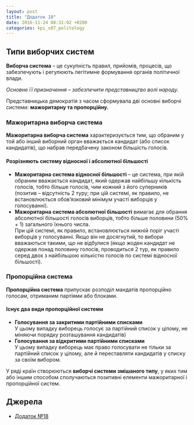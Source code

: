 ```yaml
---
layout: post
title: "Додаток 18"
date: 2016-11-24 08:31:02 +0200
categories: kpi_s07_politology
---
```


## Типи виборчих систем

**Виборча система** – це сукупність правил, прийомів, процесів, що забезпечують і регулюють легітимне формування органів політичної влади.

*Основне її призначення – забезпечити представництво волі народу.*

Представницька демократія з часом сформувала дві основні виборчі системи: **мажоритарну та пропорційну.**

### Мажоритарна виборча система

**Мажоритарна виборча система** характеризується тим, що обраним у той або інший виборний орган вважається кандидат (або список кандидатів), що набрав передбачену законом більшість голосів.


#### Розрізняють систему  відносної і абсолютної більшості

* **Мажоритарна система відносної більшості** – це система, при якій обраним вважається кандидат, який одержав найбільшу кількість голосів, тобто більше голосів, чим кожний з його суперників (позитив – відсутність 2 туру; при цій системі, як правило, не встановлюється обов’язковий мінімум участі виборців у голосуванні).
* **Мажоритарна система абсолютної більшості** вимагає для обрання абсолютної більшості голосів виборців, тобто більше половини (50% + 1) загального їхнього числа.<br>При цій системі, як правило, встановлюється нижній поріг участі виборців у голосуванні. Якщо він не досягнутий, то вибори вважаються такими, що не відбулися (якщо жоден кандидат не одержав понад половину голосів, проводиться 2 тур, як правило серед двох з найбільшою кількістю голосів по системі відносної більшості).

### Пропорційна система

**Пропорційна система** припускає розподіл мандатів пропорційно голосам, отриманим партіями або блоками. 


#### Існує два види пропорційної системи
* **Голосування за закритими партійними списками**<br>У цьому випадку виборець голосує за партійний список у цілому, не міняючи порядку розташування кандидатів)
* **Голосування за відкритими партійними списками**<br>У цьому випадку виборець має право голосувати не тільки за партійний список у цілому, але й переставляти кандидатів у списку за своїм вибором.

У ряді країн створюються **виборчі системи змішаного типу**, у яких тим або іншим способом сполучаються позитивні елементи мажоритарної і пропорційної систем.


## Джерела

   - [Додаток №18](https://pp.vk.me/c604417/v604417367/42c46/44GAEs4QGFs.jpg)
